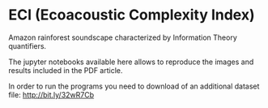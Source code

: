 # ECI (Ecoacoustic Complexity Index)

Amazon rainforest soundscape characterized by Information Theory quantifiers.

The jupyter notebooks available here allows to reproduce the images and results included in the PDF article.

In order to run the programs you need to download of an additional dataset file: http://bit.ly/32wR7Cb


